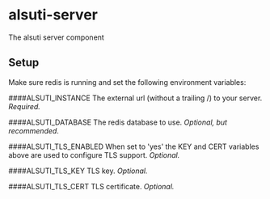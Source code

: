 # alsuti-server
The alsuti server component

## Setup

Make sure redis is running and set the following environment variables:

####ALSUTI_INSTANCE
The external url (without a trailing /) to your server. *Required.*

####ALSUTI_DATABASE
The redis database to use. *Optional, but recommended*.

####ALSUTI_TLS_ENABLED
When set to 'yes' the KEY and CERT variables above are used to configure TLS support. *Optional.*

####ALSUTI_TLS_KEY
TLS key. *Optional.*

####ALSUTI_TLS_CERT
TLS certificate. *Optional.*

